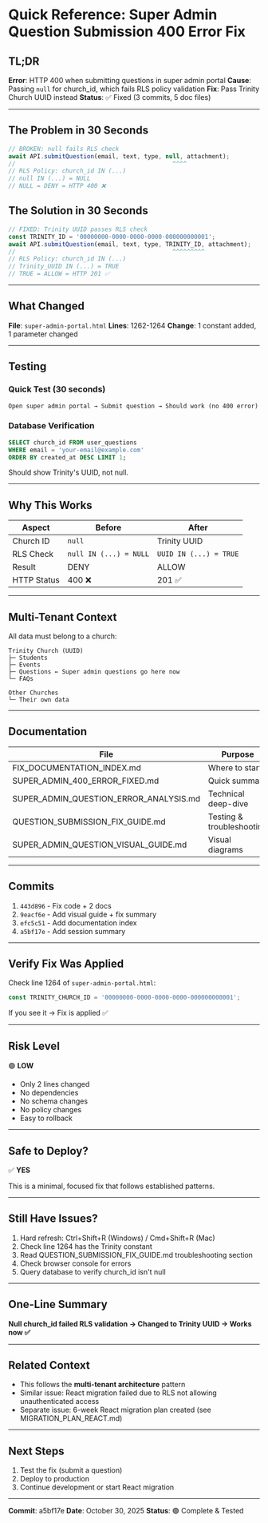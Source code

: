 # Quick Reference: Super Admin Question Submission 400 Error Fix

## TL;DR

**Error**: HTTP 400 when submitting questions in super admin portal
**Cause**: Passing `null` for church_id, which fails RLS policy validation
**Fix**: Pass Trinity Church UUID instead
**Status**: ✅ Fixed (3 commits, 5 doc files)

---

## The Problem in 30 Seconds

```javascript
// BROKEN: null fails RLS check
await API.submitQuestion(email, text, type, null, attachment);
//                                            ^^^^
// RLS Policy: church_id IN (...)
// null IN (...) = NULL
// NULL = DENY = HTTP 400 ❌
```

## The Solution in 30 Seconds

```javascript
// FIXED: Trinity UUID passes RLS check
const TRINITY_ID = '00000000-0000-0000-0000-000000000001';
await API.submitQuestion(email, text, type, TRINITY_ID, attachment);
//                                            ^^^^^^^^^
// RLS Policy: church_id IN (...)
// Trinity_UUID IN (...) = TRUE
// TRUE = ALLOW = HTTP 201 ✅
```

---

## What Changed

**File**: `super-admin-portal.html`
**Lines**: 1262-1264
**Change**: 1 constant added, 1 parameter changed

---

## Testing

### Quick Test (30 seconds)
```
Open super admin portal → Submit question → Should work (no 400 error)
```

### Database Verification
```sql
SELECT church_id FROM user_questions
WHERE email = 'your-email@example.com'
ORDER BY created_at DESC LIMIT 1;
```
Should show Trinity's UUID, not null.

---

## Why This Works

| Aspect | Before | After |
|--------|--------|-------|
| Church ID | `null` | Trinity UUID |
| RLS Check | `null IN (...) = NULL` | `UUID IN (...) = TRUE` |
| Result | DENY | ALLOW |
| HTTP Status | 400 ❌ | 201 ✅ |

---

## Multi-Tenant Context

All data must belong to a church:

```
Trinity Church (UUID)
├─ Students
├─ Events
├─ Questions ← Super admin questions go here now
└─ FAQs

Other Churches
└─ Their own data
```

---

## Documentation

| File | Purpose |
|------|---------|
| FIX_DOCUMENTATION_INDEX.md | Where to start |
| SUPER_ADMIN_400_ERROR_FIXED.md | Quick summary |
| SUPER_ADMIN_QUESTION_ERROR_ANALYSIS.md | Technical deep-dive |
| QUESTION_SUBMISSION_FIX_GUIDE.md | Testing & troubleshooting |
| SUPER_ADMIN_QUESTION_VISUAL_GUIDE.md | Visual diagrams |

---

## Commits

1. `443d896` - Fix code + 2 docs
2. `9eacf6e` - Add visual guide + fix summary
3. `efc5c51` - Add documentation index
4. `a5bf17e` - Add session summary

---

## Verify Fix Was Applied

Check line 1264 of `super-admin-portal.html`:
```javascript
const TRINITY_CHURCH_ID = '00000000-0000-0000-0000-000000000001';
```

If you see it → Fix is applied ✅

---

## Risk Level

🟢 **LOW**
- Only 2 lines changed
- No dependencies
- No schema changes
- No policy changes
- Easy to rollback

---

## Safe to Deploy?

✅ **YES**

This is a minimal, focused fix that follows established patterns.

---

## Still Have Issues?

1. Hard refresh: Ctrl+Shift+R (Windows) / Cmd+Shift+R (Mac)
2. Check line 1264 has the Trinity constant
3. Read QUESTION_SUBMISSION_FIX_GUIDE.md troubleshooting section
4. Check browser console for errors
5. Query database to verify church_id isn't null

---

## One-Line Summary

**Null church_id failed RLS validation → Changed to Trinity UUID → Works now ✅**

---

## Related Context

- This follows the **multi-tenant architecture** pattern
- Similar issue: React migration failed due to RLS not allowing unauthenticated access
- Separate issue: 6-week React migration plan created (see MIGRATION_PLAN_REACT.md)

---

## Next Steps

1. Test the fix (submit a question)
2. Deploy to production
3. Continue development or start React migration

---

**Commit**: a5bf17e
**Date**: October 30, 2025
**Status**: 🟢 Complete & Tested
